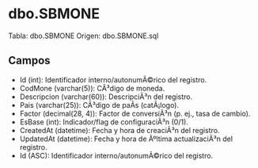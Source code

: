 ﻿# dbo.SBMONE

Tabla: dbo.SBMONE
Origen: dbo.SBMONE.sql

## Campos

- Id (int): Identificador interno/autonumÃ©rico del registro.
- CodMone (varchar(5)): CÃ³digo de moneda.
- Descripcion (varchar(60)): DescripciÃ³n del registro.
- Pais (varchar(25)): CÃ³digo de paÃ­s (catÃ¡logo).
- Factor (decimal(28, 4)): Factor de conversiÃ³n (p. ej., tasa de cambio).
- EsBase (int): Indicador/flag de configuraciÃ³n (0/1).
- CreatedAt (datetime): Fecha y hora de creaciÃ³n del registro.
- UpdatedAt (datetime): Fecha y hora de Ãºltima actualizaciÃ³n del registro.
- Id (ASC): Identificador interno/autonumÃ©rico del registro.

